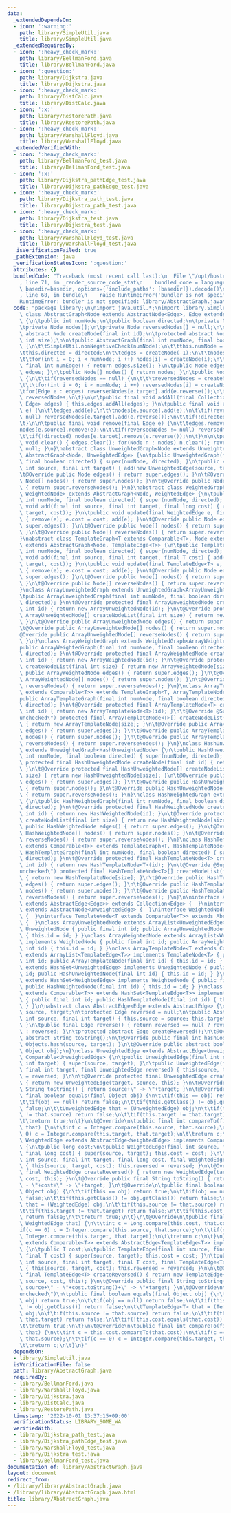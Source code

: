 ```yaml
---
data:
  _extendedDependsOn:
  - icon: ':warning:'
    path: library/SimpleUtil.java
    title: library/SimpleUtil.java
  _extendedRequiredBy:
  - icon: ':heavy_check_mark:'
    path: library/BellmanFord.java
    title: library/BellmanFord.java
  - icon: ':question:'
    path: library/Dijkstra.java
    title: library/Dijkstra.java
  - icon: ':heavy_check_mark:'
    path: library/DistCalc.java
    title: library/DistCalc.java
  - icon: ':x:'
    path: library/RestorePath.java
    title: library/RestorePath.java
  - icon: ':heavy_check_mark:'
    path: library/WarshallFloyd.java
    title: library/WarshallFloyd.java
  _extendedVerifiedWith:
  - icon: ':heavy_check_mark:'
    path: library/BellmanFord_test.java
    title: library/BellmanFord_test.java
  - icon: ':x:'
    path: library/Dijkstra_pathEdge_test.java
    title: library/Dijkstra_pathEdge_test.java
  - icon: ':heavy_check_mark:'
    path: library/Dijkstra_path_test.java
    title: library/Dijkstra_path_test.java
  - icon: ':heavy_check_mark:'
    path: library/Dijkstra_test.java
    title: library/Dijkstra_test.java
  - icon: ':heavy_check_mark:'
    path: library/WarshallFloyd_test.java
    title: library/WarshallFloyd_test.java
  _isVerificationFailed: true
  _pathExtension: java
  _verificationStatusIcon: ':question:'
  attributes: {}
  bundledCode: "Traceback (most recent call last):\n  File \"/opt/hostedtoolcache/Python/3.10.7/x64/lib/python3.10/site-packages/onlinejudge_verify/documentation/build.py\"\
    , line 71, in _render_source_code_stat\n    bundled_code = language.bundle(stat.path,\
    \ basedir=basedir, options={'include_paths': [basedir]}).decode()\n  File \"/opt/hostedtoolcache/Python/3.10.7/x64/lib/python3.10/site-packages/onlinejudge_verify/languages/user_defined.py\"\
    , line 68, in bundle\n    raise RuntimeError('bundler is not specified: {}'.format(str(path)))\n\
    RuntimeError: bundler is not specified: library/AbstractGraph.java\n"
  code: "package library;\n\nimport java.util.*;\nimport library.SimpleUtil;\n\nabstract\
    \ class AbstractGraph<Node extends AbstractNode<Edge>, Edge extends AbstractEdge<Edge>>\
    \ {\n\tpublic int numNode;\n\tpublic boolean directed;\n\tprivate Node edges;\n\
    \tprivate Node nodes[];\n\tprivate Node reversedNodes[] = null;\n\n\tprotected\
    \ abstract Node createNode(final int id);\n\tprotected abstract Node[] createNodeList(final\
    \ int size);\n\n\tpublic AbstractGraph(final int numNode, final boolean directed)\
    \ {\n\t\tSimpleUtil.nonNegativeCheck(numNode);\n\t\tthis.numNode = numNode;\n\t\
    \tthis.directed = directed;\n\t\tedges = createNode(-1);\n\t\tnodes = createNodeList(numNode);\n\
    \t\tfor(int i = 0; i < numNode; i ++) nodes[i] = createNode(i);\n\t}\n\n\tpublic\
    \ final int numEdge() { return edges.size(); }\n\tpublic Node edges() { return\
    \ edges; }\n\tpublic Node[] nodes() { return nodes; }\n\tpublic Node[] reverseNodes()\
    \ {\n\t\tif(reversedNodes == null) {\n\t\t\treversedNodes = createNodeList(numNode);\n\
    \t\t\tfor(int i = 0; i < numNode; i ++) reversedNodes[i] = createNode(i);\n\t\t\
    \tfor(Edge e : edges) reversedNodes[e.target].add(e.reverse());\n\t\t}\n\t\treturn\
    \ reversedNodes;\n\t}\n\n\tpublic final void addAll(final Collection<? extends\
    \ Edge> edges) { this.edges.addAll(edges); }\n\tpublic final void add(final Edge\
    \ e) {\n\t\tedges.add(e);\n\t\tnodes[e.source].add(e);\n\t\tif(reversedNodes !=\
    \ null) reversedNodes[e.target].add(e.reverse());\n\t\tif(!directed) nodes[e.target].add(e.reverse());\n\
    \t}\n\n\tpublic final void remove(final Edge e) {\n\t\tedges.remove(e);\n\t\t\
    nodes[e.source].remove(e);\n\t\tif(reversedNodes != null) reversedNodes[e.target].remove(e.reverse());\n\
    \t\tif(!directed) nodes[e.target].remove(e.reverse());\n\t}\n\n\tpublic final\
    \ void clear() { edges.clear(); for(Node n : nodes) n.clear(); reversedNodes =\
    \ null; }\n}\nabstract class UnweightedGraph<Node extends UnweightedNode> extends\
    \ AbstractGraph<Node, UnweightedEdge> {\n\tpublic UnweightedGraph(final int numNode,\
    \ final boolean directed) { super(numNode, directed); }\n\tpublic void add(final\
    \ int source, final int target) { add(new UnweightedEdge(source, target)); }\n\
    \t@Override public Node edges() { return super.edges(); }\n\t@Override public\
    \ Node[] nodes() { return super.nodes(); }\n\t@Override public Node[] reverseNodes()\
    \ { return super.reverseNodes(); }\n}\nabstract class WeightedGraph<Node extends\
    \ WeightedNode> extends AbstractGraph<Node, WeightedEdge> {\n\tpublic WeightedGraph(final\
    \ int numNode, final boolean directed) { super(numNode, directed); }\n\tpublic\
    \ void add(final int source, final int target, final long cost) { add(new WeightedEdge(source,\
    \ target, cost)); }\n\tpublic void update(final WeightedEdge e, final long cost)\
    \ { remove(e); e.cost = cost; add(e); }\n\t@Override public Node edges() { return\
    \ super.edges(); }\n\t@Override public Node[] nodes() { return super.nodes();\
    \ }\n\t@Override public Node[] reverseNodes() { return super.reverseNodes(); }\n\
    }\nabstract class TemplateGraph<T extends Comparable<T>, Node extends TemplateNode<T>>\
    \ extends AbstractGraph<Node, TemplateEdge<T>> {\n\tpublic TemplateGraph(final\
    \ int numNode, final boolean directed) { super(numNode, directed); }\n\tpublic\
    \ void add(final int source, final int target, final T cost) { add(new TemplateEdge<T>(source,\
    \ target, cost)); }\n\tpublic void update(final TemplateEdge<T> e, final T cost)\
    \ { remove(e); e.cost = cost; add(e); }\n\t@Override public Node edges() { return\
    \ super.edges(); }\n\t@Override public Node[] nodes() { return super.nodes();\
    \ }\n\t@Override public Node[] reverseNodes() { return super.reverseNodes(); }\n\
    }\nclass ArrayUnweightedGraph extends UnweightedGraph<ArrayUnweightedNode> {\n\
    \tpublic ArrayUnweightedGraph(final int numNode, final boolean directed) { super(numNode,\
    \ directed); }\n\t@Override protected final ArrayUnweightedNode createNode(final\
    \ int id) { return new ArrayUnweightedNode(id); }\n\t@Override protected final\
    \ ArrayUnweightedNode[] createNodeList(final int size) { return new ArrayUnweightedNode[size];\
    \ }\n\t@Override public ArrayUnweightedNode edges() { return super.edges(); }\n\
    \t@Override public ArrayUnweightedNode[] nodes() { return super.nodes(); }\n\t\
    @Override public ArrayUnweightedNode[] reverseNodes() { return super.reverseNodes();\
    \ }\n}\nclass ArrayWeightedGraph extends WeightedGraph<ArrayWeightedNode> {\n\t\
    public ArrayWeightedGraph(final int numNode, final boolean directed) { super(numNode,\
    \ directed); }\n\t@Override protected final ArrayWeightedNode createNode(final\
    \ int id) { return new ArrayWeightedNode(id); }\n\t@Override protected final ArrayWeightedNode[]\
    \ createNodeList(final int size) { return new ArrayWeightedNode[size]; }\n\t@Override\
    \ public ArrayWeightedNode edges() { return super.edges(); }\n\t@Override public\
    \ ArrayWeightedNode[] nodes() { return super.nodes(); }\n\t@Override public ArrayWeightedNode[]\
    \ reverseNodes() { return super.reverseNodes(); }\n}\nclass ArrayTemplateGraph<T\
    \ extends Comparable<T>> extends TemplateGraph<T, ArrayTemplateNode<T>> {\n\t\
    public ArrayTemplateGraph(final int numNode, final boolean directed) { super(numNode,\
    \ directed); }\n\t@Override protected final ArrayTemplateNode<T> createNode(final\
    \ int id) { return new ArrayTemplateNode<T>(id); }\n\t@Override @SuppressWarnings(\"\
    unchecked\") protected final ArrayTemplateNode<T>[] createNodeList(final int size)\
    \ { return new ArrayTemplateNode[size]; }\n\t@Override public ArrayTemplateNode<T>\
    \ edges() { return super.edges(); }\n\t@Override public ArrayTemplateNode<T>[]\
    \ nodes() { return super.nodes(); }\n\t@Override public ArrayTemplateNode<T>[]\
    \ reverseNodes() { return super.reverseNodes(); }\n}\nclass HashUnweightedGraph\
    \ extends UnweightedGraph<HashUnweightedNode> {\n\tpublic HashUnweightedGraph(final\
    \ int numNode, final boolean directed) { super(numNode, directed); }\n\t@Override\
    \ protected final HashUnweightedNode createNode(final int id) { return new HashUnweightedNode(id);\
    \ }\n\t@Override protected final HashUnweightedNode[] createNodeList(final int\
    \ size) { return new HashUnweightedNode[size]; }\n\t@Override public HashUnweightedNode\
    \ edges() { return super.edges(); }\n\t@Override public HashUnweightedNode[] nodes()\
    \ { return super.nodes(); }\n\t@Override public HashUnweightedNode[] reverseNodes()\
    \ { return super.reverseNodes(); }\n}\nclass HashWeightedGraph extends WeightedGraph<HashWeightedNode>\
    \ {\n\tpublic HashWeightedGraph(final int numNode, final boolean directed) { super(numNode,\
    \ directed); }\n\t@Override protected final HashWeightedNode createNode(final\
    \ int id) { return new HashWeightedNode(id); }\n\t@Override protected final HashWeightedNode[]\
    \ createNodeList(final int size) { return new HashWeightedNode[size]; }\n\t@Override\
    \ public HashWeightedNode edges() { return super.edges(); }\n\t@Override public\
    \ HashWeightedNode[] nodes() { return super.nodes(); }\n\t@Override public HashWeightedNode[]\
    \ reverseNodes() { return super.reverseNodes(); }\n}\nclass HashTemplateGraph<T\
    \ extends Comparable<T>> extends TemplateGraph<T, HashTemplateNode<T>> {\n\tpublic\
    \ HashTemplateGraph(final int numNode, final boolean directed) { super(numNode,\
    \ directed); }\n\t@Override protected final HashTemplateNode<T> createNode(final\
    \ int id) { return new HashTemplateNode<T>(id); }\n\t@Override @SuppressWarnings(\"\
    unchecked\") protected final HashTemplateNode<T>[] createNodeList(final int size)\
    \ { return new HashTemplateNode[size]; }\n\t@Override public HashTemplateNode<T>\
    \ edges() { return super.edges(); }\n\t@Override public HashTemplateNode<T>[]\
    \ nodes() { return super.nodes(); }\n\t@Override public HashTemplateNode<T>[]\
    \ reverseNodes() { return super.reverseNodes(); }\n}\n\ninterface AbstractNode<Edge\
    \ extends AbstractEdge<Edge>> extends Collection<Edge> {  }\ninterface UnweightedNode\
    \ extends AbstractNode<UnweightedEdge> {  }\ninterface WeightedNode extends AbstractNode<WeightedEdge>\
    \ {  }\ninterface TemplateNode<T extends Comparable<T>> extends AbstractNode<TemplateEdge<T>>\
    \ {  }\nclass ArrayUnweightedNode extends ArrayList<UnweightedEdge> implements\
    \ UnweightedNode { public final int id; public ArrayUnweightedNode(final int id)\
    \ { this.id = id; } }\nclass ArrayWeightedNode extends ArrayList<WeightedEdge>\
    \ implements WeightedNode { public final int id; public ArrayWeightedNode(final\
    \ int id) { this.id = id; } }\nclass ArrayTemplateNode<T extends Comparable<T>>\
    \ extends ArrayList<TemplateEdge<T>> implements TemplateNode<T> { public final\
    \ int id; public ArrayTemplateNode(final int id) { this.id = id; } }\nclass HashUnweightedNode\
    \ extends HashSet<UnweightedEdge> implements UnweightedNode { public final int\
    \ id; public HashUnweightedNode(final int id) { this.id = id; } }\nclass HashWeightedNode\
    \ extends HashSet<WeightedEdge> implements WeightedNode { public final int id;\
    \ public HashWeightedNode(final int id) { this.id = id; } }\nclass HashTemplateNode<T\
    \ extends Comparable<T>> extends HashSet<TemplateEdge<T>> implements TemplateNode<T>\
    \ { public final int id; public HashTemplateNode(final int id) { this.id = id;\
    \ } }\n\nabstract class AbstractEdge<Edge extends AbstractEdge> {\n\tpublic int\
    \ source, target;\n\tprotected Edge reversed = null;\n\tpublic AbstractEdge(final\
    \ int source, final int target) { this.source = source; this.target = target;\
    \ }\n\tpublic final Edge reverse() { return reversed == null ? reversed = createReversed()\
    \ : reversed; }\n\tprotected abstract Edge createReversed();\n\t@Override public\
    \ abstract String toString();\n\t@Override public final int hashCode() { return\
    \ Objects.hash(source, target); }\n\t@Override public abstract boolean equals(final\
    \ Object obj);\n}\nclass UnweightedEdge extends AbstractEdge<UnweightedEdge> implements\
    \ Comparable<UnweightedEdge> {\n\tpublic UnweightedEdge(final int source, final\
    \ int target) { super(source, target); }\n\tpublic UnweightedEdge(final int source,\
    \ final int target, final UnweightedEdge reversed) { this(source, target); this.reversed\
    \ = reversed; }\n\n\t@Override protected final UnweightedEdge createReversed()\
    \ { return new UnweightedEdge(target, source, this); }\n\t@Override public final\
    \ String toString() { return source+\" -> \"+target; }\n\t@Override\n\tpublic\
    \ final boolean equals(final Object obj) {\n\t\tif(this == obj) return true;\n\
    \t\tif(obj == null) return false;\n\t\tif(this.getClass() != obj.getClass()) return\
    \ false;\n\t\tUnweightedEdge that = (UnweightedEdge) obj;\n\t\tif(this.source\
    \ != that.source) return false;\n\t\tif(this.target != that.target) return false;\n\
    \t\treturn true;\n\t}\n\t@Override\n\tpublic final int compareTo(final UnweightedEdge\
    \ that) {\n\t\tint c = Integer.compare(this.source, that.source);\n\t\tif(c ==\
    \ 0) c = Integer.compare(this.target, that.target);\n\t\treturn c;\n\t}\n}\nclass\
    \ WeightedEdge extends AbstractEdge<WeightedEdge> implements Comparable<WeightedEdge>\
    \ {\n\tpublic long cost;\n\tpublic WeightedEdge(final int source, final int target,\
    \ final long cost) { super(source, target); this.cost = cost; }\n\tpublic WeightedEdge(final\
    \ int source, final int target, final long cost, final WeightedEdge reversed)\
    \ { this(source, target, cost); this.reversed = reversed; }\n\t@Override protected\
    \ final WeightedEdge createReversed() { return new WeightedEdge(target, source,\
    \ cost, this); }\n\t@Override public final String toString() { return source+\"\
    \ - \"+cost+\" -> \"+target; }\n\t@Override\n\tpublic final boolean equals(final\
    \ Object obj) {\n\t\tif(this == obj) return true;\n\t\tif(obj == null) return\
    \ false;\n\t\tif(this.getClass() != obj.getClass()) return false;\n\t\tWeightedEdge\
    \ that = (WeightedEdge) obj;\n\t\tif(this.source != that.source) return false;\n\
    \t\tif(this.target != that.target) return false;\n\t\tif(this.cost != that.cost)\
    \ return false;\n\t\treturn true;\n\t}\n\t@Override\n\tpublic final int compareTo(final\
    \ WeightedEdge that) {\n\t\tint c = Long.compare(this.cost, that.cost);\n\t\t\
    if(c == 0) c = Integer.compare(this.source, that.source);\n\t\tif(c == 0) c =\
    \ Integer.compare(this.target, that.target);\n\t\treturn c;\n\t}\n}\nclass TemplateEdge<T\
    \ extends Comparable<T>> extends AbstractEdge<TemplateEdge<T>> implements Comparable<TemplateEdge<T>>\
    \ {\n\tpublic T cost;\n\tpublic TemplateEdge(final int source, final int target,\
    \ final T cost) { super(source, target); this.cost = cost; }\n\tpublic TemplateEdge(final\
    \ int source, final int target, final T cost, final TemplateEdge<T> reversed)\
    \ { this(source, target, cost); this.reversed = reversed; }\n\n\t@Override protected\
    \ final TemplateEdge<T> createReversed() { return new TemplateEdge<T>(target,\
    \ source, cost, this); }\n\t@Override public final String toString() { return\
    \ source+\" - \"+cost.toString()+\" -> \"+target; }\n\t@Override\n\t@SuppressWarnings(\"\
    unchecked\")\n\tpublic final boolean equals(final Object obj) {\n\t\tif(this ==\
    \ obj) return true;\n\t\tif(obj == null) return false;\n\t\tif(this.getClass()\
    \ != obj.getClass()) return false;\n\t\tTemplateEdge<T> that = (TemplateEdge<T>)\
    \ obj;\n\t\tif(this.source != that.source) return false;\n\t\tif(this.target !=\
    \ that.target) return false;\n\t\tif(!this.cost.equals(that.cost)) return false;\n\
    \t\treturn true;\n\t}\n\t@Override\n\tpublic final int compareTo(final TemplateEdge<T>\
    \ that) {\n\t\tint c = this.cost.compareTo(that.cost);\n\t\tif(c == 0) c = Integer.compare(this.source,\
    \ that.source);\n\t\tif(c == 0) c = Integer.compare(this.target, that.target);\n\
    \t\treturn c;\n\t}\n}"
  dependsOn:
  - library/SimpleUtil.java
  isVerificationFile: false
  path: library/AbstractGraph.java
  requiredBy:
  - library/BellmanFord.java
  - library/WarshallFloyd.java
  - library/Dijkstra.java
  - library/DistCalc.java
  - library/RestorePath.java
  timestamp: '2022-10-01 13:37:15+09:00'
  verificationStatus: LIBRARY_SOME_WA
  verifiedWith:
  - library/Dijkstra_path_test.java
  - library/Dijkstra_pathEdge_test.java
  - library/WarshallFloyd_test.java
  - library/Dijkstra_test.java
  - library/BellmanFord_test.java
documentation_of: library/AbstractGraph.java
layout: document
redirect_from:
- /library/library/AbstractGraph.java
- /library/library/AbstractGraph.java.html
title: library/AbstractGraph.java
---
```

